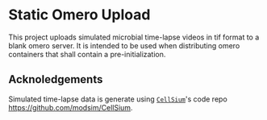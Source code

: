 # Static Omero Upload

This project uploads simulated microbial time-lapse videos in tif format to a blank omero server. It is intended to be used when distributing omero containers that shall contain a pre-initialization.

## Acknoledgements

Simulated time-lapse data is generate using [`CellSium`](https://doi.org/10.1101/2022.03.24.485611)'s code repo https://github.com/modsim/CellSium.

